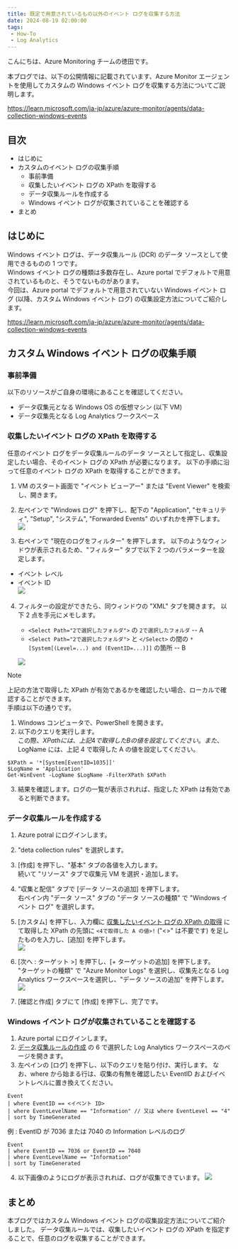 ```yaml
---
title: 既定で用意されているもの以外のイベント ログを収集する方法
date: 2024-08-19 02:00:00
tags:
 - How-To
 - Log Analytics
---
```


こんにちは、Azure Monitoring チームの徳田です。

本ブログでは、以下の公開情報に記載されています、Azure Monitor エージェントを使用してカスタムの Windows イベント ログを収集する方法についてご説明します。  

https://learn.microsoft.com/ja-jp/azure/azure-monitor/agents/data-collection-windows-events

<!-- more -->

## 目次
- はじめに
- カスタムのイベント ログの収集手順
  - 事前準備
  - 収集したいイベント ログの XPath を取得する
  - データ収集ルールを作成する
  - Windows イベント ログが収集されていることを確認する
- まとめ

## はじめに
Windows イベント ログは、データ収集ルール (DCR) のデータ ソースとして使用できるものの 1 つです。  
Windows イベント ログの種類は多数存在し、Azure portal でデフォルトで用意されているものと、そうでないものがあります。  
今回は、Azure portal でデフォルトで用意されていない Windows イベント ログ (以降、カスタム Windows イベント ログ) の収集設定方法についてご紹介します。

https://learn.microsoft.com/ja-jp/azure/azure-monitor/agents/data-collection-windows-events

## カスタム Windows イベント ログの収集手順
### 事前準備
以下のリソースがご自身の環境にあることを確認してください。
* データ収集元となる Windows OS の仮想マシン (以下 VM)
* データ収集先となる Log Analytics ワークスペース

### 収集したいイベント ログの XPath を取得する
任意のイベント ログをデータ収集ルールのデータ ソースとして指定し、収集設定したい場合、そのイベント ログの XPath が必要になります。
以下の手順に沿って任意のイベント ログの XPath を取得することができます。  

1. VM のスタート画面で "イベント ビューアー" または "Event Viewer" を検索し、開きます。

2. 左ペインで "Windows ログ" を押下し、配下の "Application", "セキュリティ", "Setup", "システム", "Forwarded Events" のいずれかを押下します。
![](./HowToCollectCustomEventlog/eventviewer_1.png)

3. 右ペインで "現在のログをフィルター" を押下します。
以下のようなウィンドウが表示されるため、"フィルター" タブで以下 2 つのパラメーターを設定します。
- イベント レベル
- イベント ID  
    ![](./HowToCollectCustomEventlog/eventviewer_filter.png)  

4. フィルターの設定ができたら、同ウィンドウの "XML" タブを開きます。
   以下 2 点を手元にメモします。
   - `<Select Path="2で選択したフォルダ">` の `2で選択したフォルダ` -- A
   - `<Select Path="2で選択したフォルダ">` と `</Select>` の間の `*[System[(Level=...) and (EventID=...)]]` の箇所 -- B

    ![](./HowToCollectCustomEventlog/eventviewer_xml.png)

> [!NOTE]
> 上記の方法で取得した XPath が有効であるかを確認したい場合、ローカルで確認することができます。  
> 手順は以下の通りです。  
> 1. Windows コンピュータで、PowerShell を開きます。  
> 2. 以下のクエリを実行します。  
>    この際、$XPath には、上記 4 で取得した B の値を設定してください。  
>    また、$LogName には、上記 4 で取得した A の値を設定してください。  
> ```   
> $XPath = '*[System[EventID=1035]]'   
> $LogName = 'Application' 
> Get-WinEvent -LogName $LogName -FilterXPath $XPath
> ```
> 3. 結果を確認します。ログの一覧が表示されれば、指定した XPath は有効であると判断できます。

### データ収集ルールを作成する
1. Azure potral にログインします。
2. "deta collection rules" を選択します。
3. [作成] を押下し、"基本" タブの各値を入力します。  
    続いて "リソース" タブで収集元 VM を選択・追加します。
4. "収集と配信" タブで [データ ソースの追加] を押下します。  
    右ペイン内 "データ ソース" タブの "データ ソースの種類" で "Windows イベント ログ" を選択します。  
5. [カスタム] を押下し、入力欄に [収集したいイベント ログの XPath の取得](#収集したいイベント-ログの-xpath-の取得) にて取得した XPath の先頭に `<4で取得した A の値>!` ("<>" は不要です) を足したものを入力し、[追加] を押下します。  
    ![](./HowToCollectCustomEventlog/dcr_addDatasource.png)

6. [次へ : ターゲット >] を押下し、[+ ターゲットの追加] を押下します。  
    "ターゲットの種類" で "Azure Monitor Logs" を選択し、収集先となる Log Analytics ワークスペースを選択し、"データ ソースの追加" を押下します。  
    ![](./HowToCollectCustomEventlog/dcr_addTarget.png)

7. [確認と作成] タブにて [作成] を押下し、完了です。

### Windows イベント ログが収集されていることを確認する
1. Azure portal にログインします。
2. [データ収集ルールの作成](#データ収集ルールの作成) の 6 で選択した Log Analytics ワークスペースのページを開きます。
3. 左ペインの [ログ] を押下し、以下のクエリを貼り付け、実行します。
   なお、where から始まる行は、収集の有無を確認したい EventID およびイベントレベルに置き換えてください。
```
Event
| where EventID == <イベント ID> 
| where EventLevelName == "Information" // 又は where EventLevel == "4"
| sort by TimeGenerated
```

例 : EventID が 7036 または 7040 の Information レベルのログ 
```
Event
| where EventID == 7036 or EventID == 7040
| where EventLevelName == "Information"
| sort by TimeGenerated
```

4. 以下画像のようにログが表示されれば、ログが収集できています。
![](./HowToCollectCustomEventlog/laws_eventlog.png)

## まとめ
本ブログではカスタム Windows イベント ログの収集設定方法についてご紹介しました。
データ収集ルールでは、収集したいイベント ログの XPath を指定することで、任意のログを収集することができます。
